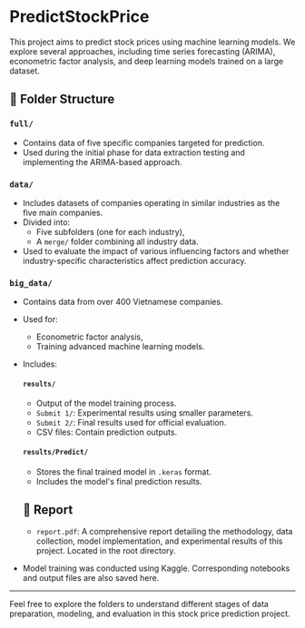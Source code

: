 # PredictStockPrice

This project aims to predict stock prices using machine learning models. We explore several approaches, including time series forecasting (ARIMA), econometric factor analysis, and deep learning models trained on a large dataset.

## 📁 Folder Structure

### `full/`
- Contains data of five specific companies targeted for prediction.
- Used during the initial phase for data extraction testing and implementing the ARIMA-based approach.

### `data/`
- Includes datasets of companies operating in similar industries as the five main companies.
- Divided into:
  - Five subfolders (one for each industry),
  - A `merge/` folder combining all industry data.
- Used to evaluate the impact of various influencing factors and whether industry-specific characteristics affect prediction accuracy.

### `big_data/`
- Contains data from over 400 Vietnamese companies.
- Used for:
  - Econometric factor analysis,
  - Training advanced machine learning models.
- Includes:

  #### `results/`
  - Output of the model training process.
  - `Submit 1/`: Experimental results using smaller parameters.
  - `Submit 2/`: Final results used for official evaluation.
  - CSV files: Contain prediction outputs.
  
  #### `results/Predict/`
  - Stores the final trained model in `.keras` format.
  - Includes the model's final prediction results.

  ## 📄 Report
  - `report.pdf`: A comprehensive report detailing the methodology, data collection, model implementation, and experimental results of this project. Located in the root directory.
    
- Model training was conducted using Kaggle. Corresponding notebooks and output files are also saved here.

---

Feel free to explore the folders to understand different stages of data preparation, modeling, and evaluation in this stock price prediction project.
